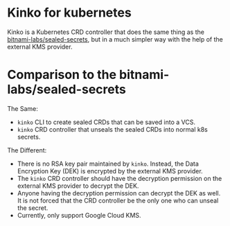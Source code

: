 # Kinko for kubernetes

Kinko is a Kubernetes CRD controller that does the same thing as the [bitnami-labs/sealed-secrets](https://github.com/bitnami-labs/sealed-secrets), but in a much simpler way with the help of the external KMS provider.

# Comparison to the bitnami-labs/sealed-secrets
The Same:
* `kinko` CLI to create sealed CRDs that can be saved into a VCS.
* `kinko` CRD controller that unseals the sealed CRDs into normal k8s secrets.

The Different:
* There is no RSA key pair maintained by `kinko`. Instead, the Data Encryption Key (DEK) is encrypted by the external KMS provider. 
* The `kinko` CRD controller should have the decryption permission on the external KMS provider to decrypt the DEK.
* Anyone having the decryption permission can decrypt the DEK as well. It is not forced that the CRD controller be the only one who can unseal the secret.
* Currently, only support Google Cloud KMS.